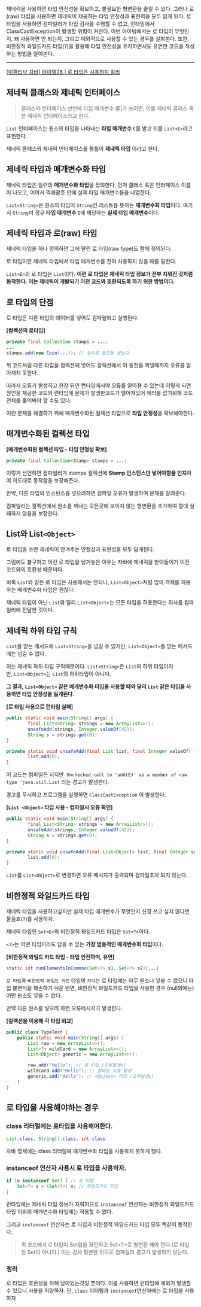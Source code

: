 제네릭을 사용하면 타입 안전성을 확보하고, 불필요한 형변환을 줄일 수 있다. 그러나 로(raw) 타입을 사용하면 제네릭이 제공하는 타입 안정성과 표현력을 모두 잃게 된다. 로 타입을 사용하면 컴파일러가 타입 검사를 수행할 수 없고, 런타임에서 ClassCastException이 발생할 위험이 커진다. 이번 아이템에서는 로 타입이 무엇인지, 왜 사용하면 안 되는지, 그리고 예외적으로 사용할 수 있는 경우를 살펴본다. 또한, 비한정적 와일드카드 타입(?)을 활용해 타입 안전성을 유지하면서도 유연한 코드를 작성하는 방법을 알아본다. 

---

[[이펙티브 자바] 아이템26 | 로 타입은 사용하지 말라](https://velog.io/@alkwen0996/%EC%9D%B4%ED%8E%99%ED%8B%B0%EB%B8%8C-%EC%9E%90%EB%B0%94-%EC%95%84%EC%9D%B4%ED%85%9C26-%EB%A1%9C-%ED%83%80%EC%9E%85%EC%9D%80-%EC%82%AC%EC%9A%A9%ED%95%98%EC%A7%80-%EB%A7%90%EB%9D%BC)

## 제네릭 클래스와 제네릭 인터페이스

> 클래스와 인터페이스 선언에 타입 매개변수 (**E**)가 쓰이면, 이를 제네릭 클래스 혹은 
제네릭 인터페이스라고 한다.
> 

`List` 인터페이스는 원소의 타입을 나타내는 **타입 매개변수** `E`를 받고 이를 `List<E>`라고 표현한다.

제네릭 클래스와 제네릭 인터페이스를 통틀어 **제네릭 타입** 이라고 한다.

## 제네릭 타입과 매개변수화 타입

제네릭 타입은 일련의 **매개변수화 타입**을 정의한다. 먼저 클래스 혹은 인터페이스 이름이 나오고, 이어서 꺽쇄괄호 안에 실제 타입 매개변수들을 나열한다.

`List<String>`은 원소의 타입이 `String`인 리스트를 뜻하는 **매개변수화 타입**이다. 여기서 `String`이 정규 **타입 매개변수** `E`에 해당하는 **실제 타입 매개변수**이다.

## 제네릭 타입과 로(raw) 타입

제네릭 타입을 하나 정의하면 그에 딸린 로 타입(raw type)도 함께 정의된다.

로 타입이란 제네릭 타입에서 타입 매개변수를 전혀 사용하지 않을 때를 말한다.

`List<E>`의 로 타입은 `List`이다. **이런 로 타입은 제네릭 타입 정보가 전부 지워진 것처럼 동작한다. 이는 제네릭이 개발되기 이전 코드와 호환되도록 하기 위한 방법이다.**

## 로 타입의 단점

로 타입은 다른 타입의 데이터를 넣어도 컴파일되고 실행된다.

**[컬렉션의 로타입]**

```java
private final Collection stamps = ...;
...
stamps.add(new Coin(...)); // 실수로 동전을 넣는다.
```

위 코드처럼 다른 타입을 컬렉션에 넣어도 컬렉션에서 이 동전을 꺼낼때까지 오류를 알아채지 못한다.

따라서 오류가 발생하고 한참 뒤인 런타임에서야 오류를 알아챌 수 있는데 이렇게 되면 원인을 제공한 코드와 런타임에 문제가 발생한코드가 떨어져있어 에러를 잡기위해 코드 전체를 훑어봐야 할 수도 있다.

이런 문제를 해결하기 위해 매개변수화된 컬렉션 타입으로 **타입 안정성**을 확보해야한다.

## 매개변수화된 컬렉션 타입

**[매개변수화된 컬렉션 타입 - 타입 안정성 확보]**

```java
private final Collection<Stamp> stamps = ...;
```

이렇게 선언하면 컴파일러가 stamps 컬렉션에 **Stamp 인스턴스만 넣어야함을 인지**하여 의도대로 동작함을 보장해준다.

만약, 다른 타입의 인스턴스를 넣으려하면 컴파일 오류가 발생하며 문제를 알려준다.

컴파일러는 컬렉션에서 원소를 꺼내는 모든곳에 보이지 않는 형변환을 추가하여 절대 실패하지 않음을 보장한다.

## List와 List`<Object>`

로 타입을 쓰면 제네릭이 안겨주는 안정성과 표현성을 모두 잃게된다.

그럼에도 불구하고 이런 로 타입을 남겨놓은 이유는 자바에 제네릭을 받아들이기 이전 코드와의 호환성 때문이다.

비록 `List`와 같은 로 타입은 사용해서는 안되나, `List<Object>`처럼 임의 객체를 허용하는 매개변수화 타입은 괜찮다.

제네릭 타입이 아닌 `List`와 달리 `List<Object>`는 모든 타입을 허용한다는 의사를 컴파일러에 전달한 것이다.

## 제네릭 하위 타입 규칙

`List`를 받는 메서드에 `List<String>`을 넘길 수 있지만, `List<Object>`를 받는 메서드에는 넘길 수 없다.

이는 제네릭 하위 타입 규칙때문이다. `List<String>`은 `List`의 하위 타입이지만, `List<Object>`는 `List`의 하위타입이 아니다.

**그 결과, `List<Object>` 같은 매개변수화 타입을 사용할 때와 달리 `List` 같은 타입을 사용하면 타입 안정성을 잃게된다.**

**[로 타입 사용으로 런타임 실패]**

```java
public static void main(String[] args) {
        final List<String> strings = new ArrayList<>(); 
        unsafeAdd(strings, Integer.valueOf(42));
        String s = strings.get(0);
}

private static void unsafeAdd(final List list, final Integer valueOf) {
        list.add(0);
}
```

이 코드는 컴파일은 되지만 
`Unchecked call to 'add(E)' as a member of raw type 'java.util.List` 라는 경고가 발생한다.

경고를 무시하고 프로그램을 실행하면 `ClassCastException` 이 발생한다.

**[`List <Object>` 타입 사용 - 컴파일시 오류 확인]**

```java
public static void main(String[] args) {
        final List<String> strings = new ArrayList<>();
        unsafeAdd(strings, Integer.valueOf(42));
        String s = strings.get(0);
}

private static void unsafeAdd(final List<Object> list, final Integer valueOf) {
        list.add(0);
}
```

`List`를 `List<Object>`로 변경하면 오류 메시지가 출력되며 컴파일조차 되지 않는다.

## 비한정적 와일드카드 타입

제네릭 타입을 사용하고싶지만 실제 타입 매개변수가 무엇인지 신경 쓰고 싶지 않다면 물음표(`?`)를 사용하자.

제네릭 타입인 `Set<E>`의 비한정적 와일드카드 타입은 `Set<?>`이다.

`<?>`는 어떤 타입이라도 담을 수 있는 **가장 범용적인 매개변수화 타입**이다.

**[비한정적 와일드 카드 타입 - 타입 안전하며, 유연]**

```java
static int numElementsInCommon(Set<?> s1, Set<?> s2){...}
```

`로 타입`과 `비한정적 와일드 카드` 타입의 `차이`는 로 타입에는 아무 원소나 넣을 수 없으니 타입 불변식을 훼손하기 쉬운 반면, 비한정적 와일드카드 타입을 사용한 경우 (null외에는) 어떤 원소도 넣을 수 없다.

만약 다른 원소를 넣으려 하면 오류메시지가 발생한다.

**[컬렉션을 이용해 각 타입 비교]**

```java
public class TypeTest {
    public static void main(String[] args) {
        List raw = new ArrayList<>();
        List<?> wildCard = new ArrayList<>();
        List<Object> generic = new ArrayList<>();

        raw.add("Hello"); // 로 타입 (오류발생x)
        wildCard.add("Hello"); // 컴파일 오류 발생
        generic.add("Hello"); // <Object> 타입 (오류발생x)
    }
}
```

## 로 타입을 사용해야하는 경우

### class 리터럴에는 로타입을 사용해야한다.

```java
List.class, String[].class, int.class
```

자바 명세에는 class 리터럴에 매개변수화 타입을 사용하지 못하게 했다.

### instanceof 연산자 사용시 로 타입을 사용하자.

```java
if (o instanceof Set) { // 로 타입
	Set<?> s = (Set<?>) o; // 와일드카드 타입
}
```

런타임에는 제네릭 타입 정보가 지워지므로 `instanceof` 연산자는 비한정적 와일드카드 타입 이외의 매개변수화 타입에는 적용할 수 없다.

그리고 `instanceof` 연산자는 로 타입과 비한정적 와일드카드 타입 모두 똑같이 동작한다.

> 위 코드에서 O 타입이 Set임을 확인하고 Set<?>로 형변환 해야 한다.(로 타입인 Set이 아니다.) 이는 검사 형변환 이므로 컴파일러 경고가 발생하지 않는다.
> 

### 정리

로 타입은 호환성을 위해 남아있는것일 뿐이다. 이를 사용하면 런타임에 예외가 발생할 수 있으니 사용을 지양하자. 단, `class` 리터럴과 `instanceof`연산자에는 로 타입을 사용하자